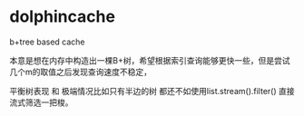 # dolphincache
b+tree based cache

本意是想在内存中构造出一棵B+树，希望根据索引查询能够更快一些，但是尝试几个m的取值之后发现查询速度不稳定，

平衡树表现 和 极端情况比如只有半边的树 都还不如使用list.stream().filter() 直接流式筛选一把梭。

